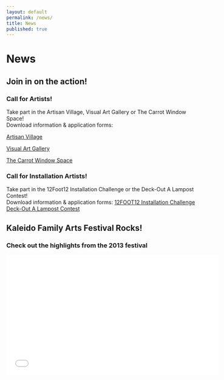 ```yaml
---
layout: default
permalink: /news/
title: News
published: true
---
```


# News

## Join in on the action!

### Call for Artists!
Take part in the Artisan Village, Visual Art Gallery or The Carrot Window Space! <br>
Download information & application forms: 

[Artisan Village](https://www.dropbox.com/s/85pb5ggs9m130zp/2014-artisanvillage.pdf)

[Visual Art Gallery](https://www.dropbox.com/s/e17th9zvby0ry4a/2014-visualgallery.pdf)

[The Carrot Window Space](https://www.dropbox.com/s/819lincf1fj51wb/2014-carrotwindow.pdf) 

### Call for Installation Artists!
Take part in the 12Foot12 Installation Challenge or the Deck-Out A Lampost Contest!  <br>
Download information & application forms: 
[12FOOT12 Installation Challenge](https://www.dropbox.com/s/lnqkyncykq2eapq/12FOOT12_2014.pdf)
[Deck-Out A Lampost Contest](https://www.dropbox.com/s/23euzx3xuuu9qha/2014-LamppostCall.pdf)

## Kaleido Family Arts Festival Rocks!
### Check out the highlights from the 2013 festival
<iframe width="560" height="315" src="//www.youtube.com/embed/llX4nNu-TEg" frameborder="0" allowfullscreen></iframe>

<!--## Love the 2013 Vid? There's more!
### 2012 highlights
<iframe width="420" height="315" src="//www.youtube.com/embed/PJBabeKODRo" frameborder="0" allowfullscreen></iframe>

## Listen in to Kaleido Radio
<iframe src="http://mixlr.com/kaleido/embed" width="100%" height="180px" scrolling="no" frameborder="no" marginheight="0" marginwidth="0"></iframe><small><a href="http://mixlr.com/kaleido" style="color:#1a1a1a;text-align:left; font-family:Helvetica, sans-serif; font-size:11px;">kaleido is on Mixlr</a></small>

## Join in on the action!

### Flash Mob
Be one of the Village People! <br>
Contact Frank Zotter at <frazotta@hotmail.com>

### Be a Part of Heart Surprise
If you want to put a heart box on your head and attack people with love during Kaleido, Contact our lovely Volunteer Coordinator, Rebecca, at <kaleidovolunteers@gmail.com> 

<div class="flex-video">
	<iframe width="640" height="360" src="//www.youtube.com/embed/SV9qDa59nNE" frameborder="0" allowfullscreen></iframe>
</div> -->